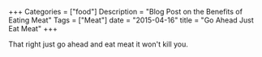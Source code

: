 +++
Categories = ["food"]
Description = "Blog Post on the Benefits of Eating Meat"
Tags = ["Meat"]
date = "2015-04-16"
title = "Go Ahead Just Eat Meat"
+++

That right just go ahead and eat meat it won't kill you.